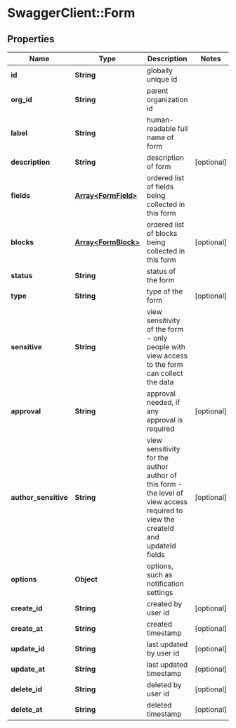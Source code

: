 # SwaggerClient::Form

## Properties
Name | Type | Description | Notes
------------ | ------------- | ------------- | -------------
**id** | **String** | globally unique id | 
**org_id** | **String** | parent organization id | 
**label** | **String** | human-readable full name of form | 
**description** | **String** | description of form | [optional] 
**fields** | [**Array&lt;FormField&gt;**](FormField.md) | ordered list of fields being collected in this form | 
**blocks** | [**Array&lt;FormBlock&gt;**](FormBlock.md) | ordered list of blocks being collected in this form | [optional] 
**status** | **String** | status of the form | 
**type** | **String** | type of the form | [optional] 
**sensitive** | **String** | view sensitivity of the form - only people with view access to the form can collect the data | 
**approval** | **String** | approval needed, if any approval is required | [optional] 
**author_sensitive** | **String** | view sensitivity for the author author of this form - the level of view access required to view the createId and updateId fields | [optional] 
**options** | **Object** | options, such as notification settings | 
**create_id** | **String** | created by user id | [optional] 
**create_at** | **String** | created timestamp | [optional] 
**update_id** | **String** | last updated by user id | [optional] 
**update_at** | **String** | last updated timestamp | [optional] 
**delete_id** | **String** | deleted by user id | [optional] 
**delete_at** | **String** | deleted timestamp | [optional] 


